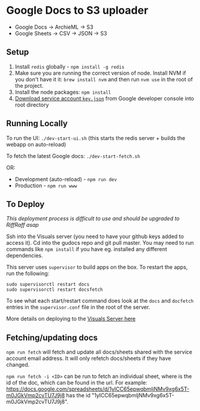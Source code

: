 Google Docs to S3 uploader
==========================

- Google Docs -> ArchieML -> S3
- Google Sheets -> CSV -> JSON -> S3

Setup
-----

1. Install `redis` globally - `npm install -g redis` 
2. Make sure you are running the correct version of node. Install NVM if you don't have it it: `brew install nvm` and then
run `nvm use` in the root of the project.
3. Install the node packages: `npm install`
4. [Download service account `key.json`](docs/googleApis.md) from Google developer console into root directory

Running Locally
--------------

To run the UI: `./dev-start-ui.sh` (this starts the redis server + builds the webapp on auto-reload)

To fetch the latest Google docs: `./dev-start-fetch.sh`

OR:

- Development (auto-reload) - `npm run dev`
- Production - `npm run www`

To Deploy
--------------

*This deployment process is difficult to use and should be upgraded to RiffRaff asap*

Ssh into the Visuals server (you need to have your github keys added to access it). Cd into the gudocs repo and git pull master. You may need to run commands like `npm install` if you have eg. installed any different dependencies.

This server uses `supervisor` to build apps on the box. To restart the apps, run the following:

```
sudo supervisorctl restart docs
sudo supervisorctl restart docsfetch
```

To see what each start/restart command does look at the `docs` and `docfetch` entries in the `supervisor.conf` file in the root of the server. 

More details on deploying to the [Visuals Server here](https://docs.google.com/document/d/1VUX-F-pAX1V-QXBtx8_U0ECEMtjdhcgmiBAgOXtmGHM/edit?ts=5e9d94b3#heading=h.d93zsvyk19tx)


Fetching/updating docs
----------------------

`npm run fetch` will fetch and update all docs/sheets shared with the service account email address. It will only refetch docs/sheets if they have changed. 

`npm run fetch -i <ID>` can be run to fetch an individual sheet, where <ID> is the id of the doc, which can be found in the url.
For example: https://docs.google.com/spreadsheets/d/1yICC65epwqbmljNMv9xg6x5T-m0JGkVmp2cvTU7J9j8 has the id "1yICC65epwqbmljNMv9xg6x5T-m0JGkVmp2cvTU7J9j8". 
